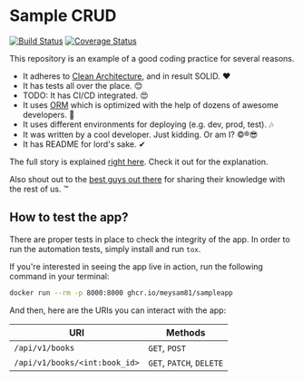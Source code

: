 # Sample CRUD

[![Build Status](https://travis-ci.org/meysam81/SampleCRUD.svg?branch=master)](https://travis-ci.org/meysam81/SampleCRUD)
[![Coverage Status](https://coveralls.io/repos/github/meysam81/SampleCRUD/badge.svg)](https://coveralls.io/github/meysam81/SampleCRUD)

This repository is an example of a good coding practice for several reasons.

* It adheres to [Clean Architecture](https://medium.com/amerandish/clean-architecture-simplified-223f45e1a10),
and in result SOLID. ❤
* It has tests all over the place. 😊
* TODO: It has CI/CD integrated. 😍
* It uses [ORM](https://en.wikipedia.org/wiki/Object-relational_mapping) which
is optimized with the help of dozens of awesome developers. 🙏
* It uses different environments for deploying (e.g. dev, prod, test). 🎶
* It was written by a cool developer. Just kidding. Or am I? ©®😎
* It has README for lord's sake. ✔

The full story is explained
[right here](https://medium.com/python-in-plain-english/how-to-write-tests-for-your-python-web-app-f6c6993abe36).
Check it out for the explanation.

Also shout out to the [best guys out there](https://github.com/gothinkster/flask-realworld-example-app)
for sharing their knowledge with the rest of us. ™

## How to test the app?

There are proper tests in place to check the integrity of the app. In order to run the
automation tests, simply install and run `tox`.

If you're interested in seeing the app live in action, run the following command in your
terminal:

```bash
docker run --rm -p 8000:8000 ghcr.io/meysam81/sampleapp
```

And then, here are the URIs you can interact with the app:

| URI                           | Methods                  |
| ----------------------------- | ------------------------ |
| `/api/v1/books`               | `GET`, `POST`            |
| `/api/v1/books/<int:book_id>` | `GET`, `PATCH`, `DELETE` |
